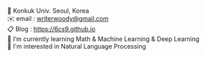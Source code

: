 🏫 Konkuk Univ. Seoul, Korea  
✉️ email : writerwoody@gmail.com  
📋 Blog : https://6cs9.github.io  
🌱 I’m currently learning Math & Machine Learning & Deep Learning  
🌟 I'm interested in Natural Language Processing

